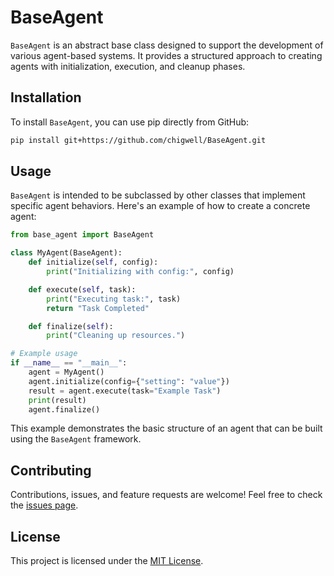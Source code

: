 # BaseAgent

`BaseAgent` is an abstract base class designed to support the development of various agent-based systems. It provides a structured approach to creating agents with initialization, execution, and cleanup phases.

## Installation

To install `BaseAgent`, you can use pip directly from GitHub:

```bash
pip install git+https://github.com/chigwell/BaseAgent.git
```

## Usage

`BaseAgent` is intended to be subclassed by other classes that implement specific agent behaviors. Here's an example of how to create a concrete agent:

```python
from base_agent import BaseAgent

class MyAgent(BaseAgent):
    def initialize(self, config):
        print("Initializing with config:", config)

    def execute(self, task):
        print("Executing task:", task)
        return "Task Completed"

    def finalize(self):
        print("Cleaning up resources.")

# Example usage
if __name__ == "__main__":
    agent = MyAgent()
    agent.initialize(config={"setting": "value"})
    result = agent.execute(task="Example Task")
    print(result)
    agent.finalize()
```

This example demonstrates the basic structure of an agent that can be built using the `BaseAgent` framework.

## Contributing

Contributions, issues, and feature requests are welcome! Feel free to check the [issues page](https://github.com/chigwell/BaseAgent/issues).

## License

This project is licensed under the [MIT License](https://choosealicense.com/licenses/mit/).
